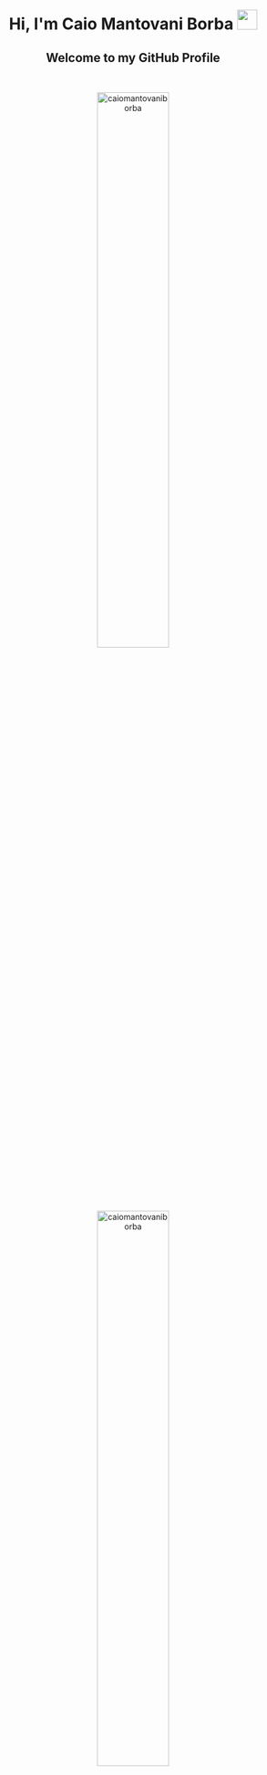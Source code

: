 <h1 align="center"><b>Hi, I'm Caio Mantovani Borba </b><img src="https://media.giphy.com/media/hvRJCLFzcasrR4ia7z/giphy.gif" width="35"></h1>
<h2 align="center">Welcome to my GitHub Profile</h2>
</br>

<p align="center"> <img width="50%" src="https://github-readme-stats-sigma-five.vercel.app/api?username=caiomantovaniborba&count_private=true&include_all_commits&show_icons=true&theme=dracula" alt="caiomantovaniborba" /> </p>

<p align="center"> <img width="50%" src="https://github-readme-streak-stats.herokuapp.com/?user=caiomantovaniborba&theme=dracula" alt="caiomantovaniborba" /> </p>

<p align="center"> <img width="50%" src="https://github-readme-stats-sigma-five.vercel.app/api/top-langs/?username=caiomantovaniborba&count_private=true&include_all_commits=true&layout=compact&langs_count=8&hide=html,css&theme=dracula" alt="caiomantovaniborba" /> </p>
